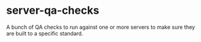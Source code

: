 # server-qa-checks
A bunch of QA checks to run against one or more servers to make sure they are built to a specific standard.
